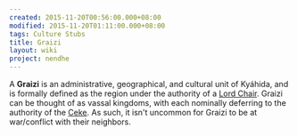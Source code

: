 ```yaml
---
created: 2015-11-20T00:56:00.000+08:00
modified: 2015-11-20T01:11:00.000+08:00
tags: Culture Stubs
title: Graizi
layout: wiki
project: nendhe
---
```


A **Graizi** is an administrative, geographical, and cultural unit of Kyáhida, and is formally defined as the region under the authority of a [Lord Chair](/content/kyahida_wiki/wiki/Lord_Chair). Graizi can be thought of as vassal kingdoms, with each nominally deferring to the authority of the [Ceke](/content/kyahida_wiki/wiki/Ceke). As such, it isn't uncommon for Graizi to be at war/conflict with their neighbors.
